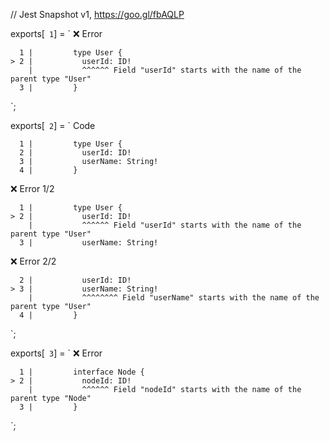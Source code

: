 // Jest Snapshot v1, https://goo.gl/fbAQLP

exports[` 1`] = `
❌ Error

      1 |         type User {
    > 2 |           userId: ID!
        |           ^^^^^^ Field "userId" starts with the name of the parent type "User"
      3 |         }
`;

exports[` 2`] = `
Code

      1 |         type User {
      2 |           userId: ID!
      3 |           userName: String!
      4 |         }

❌ Error 1/2

      1 |         type User {
    > 2 |           userId: ID!
        |           ^^^^^^ Field "userId" starts with the name of the parent type "User"
      3 |           userName: String!

❌ Error 2/2

      2 |           userId: ID!
    > 3 |           userName: String!
        |           ^^^^^^^^ Field "userName" starts with the name of the parent type "User"
      4 |         }
`;

exports[` 3`] = `
❌ Error

      1 |         interface Node {
    > 2 |           nodeId: ID!
        |           ^^^^^^ Field "nodeId" starts with the name of the parent type "Node"
      3 |         }
`;
